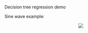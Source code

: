 Decision tree regression demo

Sine wave example:

<p align="center">
	<img src="sine_wave_prediction.png"/>
</p>
